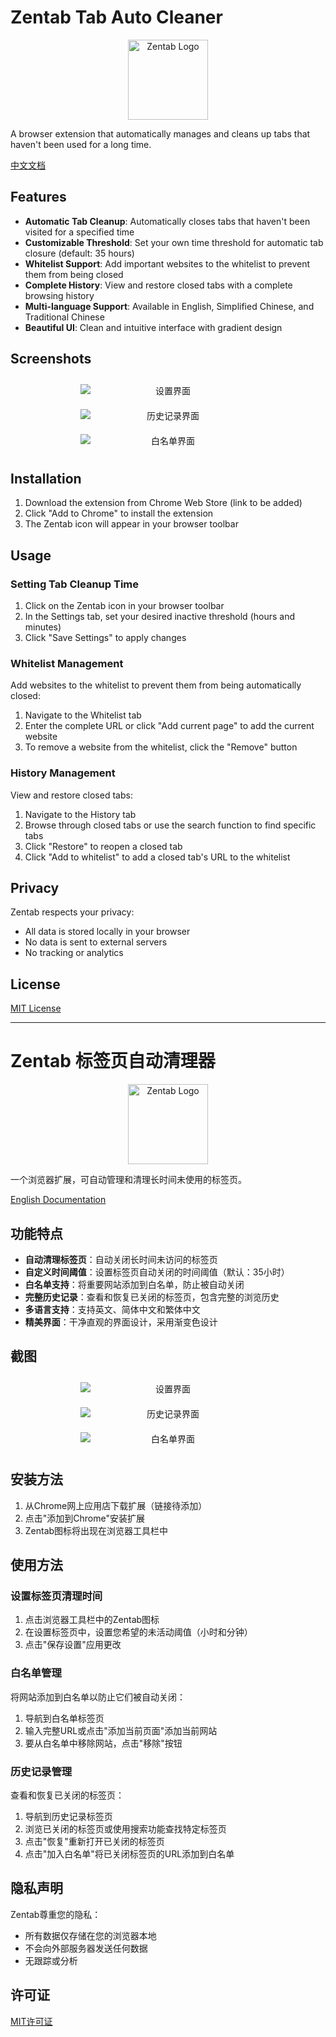 # Zentab Tab Auto Cleaner

<div align="center">
  <img src="images/icon128.png" alt="Zentab Logo" width="128" height="128">
</div>

A browser extension that automatically manages and cleans up tabs that haven't been used for a long time.

[中文文档](#zentab-标签页自动清理器)

## Features

- **Automatic Tab Cleanup**: Automatically closes tabs that haven't been visited for a specified time
- **Customizable Threshold**: Set your own time threshold for automatic tab closure (default: 35 hours)
- **Whitelist Support**: Add important websites to the whitelist to prevent them from being closed
- **Complete History**: View and restore closed tabs with a complete browsing history
- **Multi-language Support**: Available in English, Simplified Chinese, and Traditional Chinese
- **Beautiful UI**: Clean and intuitive interface with gradient design

## Screenshots

<div align="center" style="
    display: flex;
    justify-content: center;
    align-items: flex-start;
    gap: 20px;
    flex-wrap: wrap;
    max-width: 100%;
    overflow-x: auto;
    padding: 10px 0;
">
  <img src="screenshots/settings.png" alt="设置界面" style="
      flex: 1;
      min-width: 280px;
      max-width: 32%;
      height: auto;
      object-fit: contain;
      vertical-align: top;
  ">
  <img src="screenshots/history.png" alt="历史记录界面" style="
      flex: 1;
      min-width: 280px;
      max-width: 32%;
      height: auto;
      object-fit: contain;
      vertical-align: top;
  ">
  <img src="screenshots/whitelist.png" alt="白名单界面" style="
      flex: 1;
      min-width: 280px;
      max-width: 32%;
      height: auto;
      object-fit: contain;
      vertical-align: top;
  ">
</div>

## Installation

1. Download the extension from Chrome Web Store (link to be added)
2. Click "Add to Chrome" to install the extension
3. The Zentab icon will appear in your browser toolbar

## Usage

### Setting Tab Cleanup Time

1. Click on the Zentab icon in your browser toolbar
2. In the Settings tab, set your desired inactive threshold (hours and minutes)
3. Click "Save Settings" to apply changes

### Whitelist Management

Add websites to the whitelist to prevent them from being automatically closed:

1. Navigate to the Whitelist tab
2. Enter the complete URL or click "Add current page" to add the current website
3. To remove a website from the whitelist, click the "Remove" button

### History Management

View and restore closed tabs:

1. Navigate to the History tab
2. Browse through closed tabs or use the search function to find specific tabs
3. Click "Restore" to reopen a closed tab
4. Click "Add to whitelist" to add a closed tab's URL to the whitelist

## Privacy

Zentab respects your privacy:
- All data is stored locally in your browser
- No data is sent to external servers
- No tracking or analytics

## License

[MIT License](LICENSE)

---

# Zentab 标签页自动清理器

<div align="center">
  <img src="images/icon128.png" alt="Zentab Logo" width="128" height="128">
</div>

一个浏览器扩展，可自动管理和清理长时间未使用的标签页。

[English Documentation](#zentab-tab-auto-cleaner)

## 功能特点

- **自动清理标签页**：自动关闭长时间未访问的标签页
- **自定义时间阈值**：设置标签页自动关闭的时间阈值（默认：35小时）
- **白名单支持**：将重要网站添加到白名单，防止被自动关闭
- **完整历史记录**：查看和恢复已关闭的标签页，包含完整的浏览历史
- **多语言支持**：支持英文、简体中文和繁体中文
- **精美界面**：干净直观的界面设计，采用渐变色设计

## 截图

<div align="center" style="
    display: flex;
    justify-content: center;
    align-items: flex-start;
    gap: 20px;
    flex-wrap: wrap;
    max-width: 100%;
    overflow-x: auto;
    padding: 10px 0;
">
  <img src="screenshots/settings.png" alt="设置界面" style="
      flex: 1;
      min-width: 280px;
      max-width: 32%;
      height: auto;
      object-fit: contain;
      vertical-align: top;
  ">
  <img src="screenshots/history.png" alt="历史记录界面" style="
      flex: 1;
      min-width: 280px;
      max-width: 32%;
      height: auto;
      object-fit: contain;
      vertical-align: top;
  ">
  <img src="screenshots/whitelist.png" alt="白名单界面" style="
      flex: 1;
      min-width: 280px;
      max-width: 32%;
      height: auto;
      object-fit: contain;
      vertical-align: top;
  ">
</div>

## 安装方法

1. 从Chrome网上应用店下载扩展（链接待添加）
2. 点击"添加到Chrome"安装扩展
3. Zentab图标将出现在浏览器工具栏中

## 使用方法

### 设置标签页清理时间

1. 点击浏览器工具栏中的Zentab图标
2. 在设置标签页中，设置您希望的未活动阈值（小时和分钟）
3. 点击"保存设置"应用更改

### 白名单管理

将网站添加到白名单以防止它们被自动关闭：

1. 导航到白名单标签页
2. 输入完整URL或点击"添加当前页面"添加当前网站
3. 要从白名单中移除网站，点击"移除"按钮

### 历史记录管理

查看和恢复已关闭的标签页：

1. 导航到历史记录标签页
2. 浏览已关闭的标签页或使用搜索功能查找特定标签页
3. 点击"恢复"重新打开已关闭的标签页
4. 点击"加入白名单"将已关闭标签页的URL添加到白名单

## 隐私声明

Zentab尊重您的隐私：
- 所有数据仅存储在您的浏览器本地
- 不会向外部服务器发送任何数据
- 无跟踪或分析

## 许可证

[MIT许可证](LICENSE)
